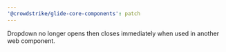 ```yaml
---
'@crowdstrike/glide-core-components': patch
---
```


Dropdown no longer opens then closes immediately when used in another web component.
